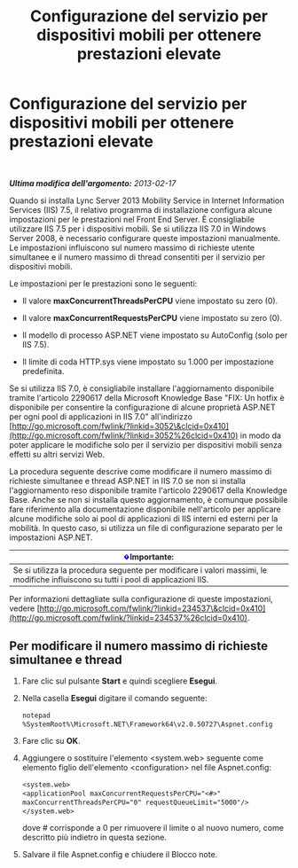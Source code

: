 ﻿---
title: Configurazione del servizio per dispositivi mobili per ottenere prestazioni elevate
TOCTitle: Configurazione del servizio per dispositivi mobili per ottenere prestazioni elevate
ms:assetid: c2b8aadb-cffb-49f0-ba7a-e8541a1ff475
ms:mtpsurl: https://technet.microsoft.com/it-it/library/Hh690042(v=OCS.15)
ms:contentKeyID: 49301875
ms.date: 08/24/2015
mtps_version: v=OCS.15
ms.translationtype: HT
---

# Configurazione del servizio per dispositivi mobili per ottenere prestazioni elevate

 

_**Ultima modifica dell'argomento:** 2013-02-17_

Quando si installa Lync Server 2013 Mobility Service in Internet Information Services (IIS) 7.5, il relativo programma di installazione configura alcune impostazioni per le prestazioni nel Front End Server. È consigliabile utilizzare IIS 7.5 per i dispositivi mobili. Se si utilizza IIS 7.0 in Windows Server 2008, è necessario configurare queste impostazioni manualmente. Le impostazioni influiscono sul numero massimo di richieste utente simultanee e il numero massimo di thread consentiti per il servizio per dispositivi mobili.

Le impostazioni per le prestazioni sono le seguenti:

  - Il valore **maxConcurrentThreadsPerCPU** viene impostato su zero (0).

  - Il valore **maxConcurrentRequestsPerCPU** viene impostato su zero (0).

  - Il modello di processo ASP.NET viene impostato su AutoConfig (solo per IIS 7.5).

  - Il limite di coda HTTP.sys viene impostato su 1.000 per impostazione predefinita.

Se si utilizza IIS 7.0, è consigliabile installare l'aggiornamento disponibile tramite l'articolo 2290617 della Microsoft Knowledge Base "FIX: Un hotfix è disponibile per consentire la configurazione di alcune proprietà ASP.NET per ogni pool di applicazioni in IIS 7.0" all'indirizzo [http://go.microsoft.com/fwlink/?linkid=3052\&clcid=0x410](http://go.microsoft.com/fwlink/?linkid=3052%26clcid=0x410) in modo da poter applicare le modifiche solo per il servizio per dispositivi mobili senza effetti su altri servizi Web.

La procedura seguente descrive come modificare il numero massimo di richieste simultanee e thread ASP.NET in IIS 7.0 se non si installa l'aggiornamento reso disponibile tramite l'articolo 2290617 della Knowledge Base. Anche se non si installa questo aggiornamento, è comunque possibile fare riferimento alla documentazione disponibile nell'articolo per applicare alcune modifiche solo ai pool di applicazioni di IIS interni ed esterni per la mobilità. In questo caso, si utilizza un file di configurazione separato per le impostazioni ASP.NET.

<table>
<thead>
<tr class="header">
<th><img src="images/Gg412908.important(OCS.15).gif" title="important" alt="important" />Importante:</th>
</tr>
</thead>
<tbody>
<tr class="odd">
<td>Se si utilizza la procedura seguente per modificare i valori massimi, le modifiche influiscono su tutti i pool di applicazioni IIS.</td>
</tr>
</tbody>
</table>


Per informazioni dettagliate sulla configurazione di queste impostazioni, vedere [http://go.microsoft.com/fwlink/?linkid=234537\&clcid=0x410](http://go.microsoft.com/fwlink/?linkid=234537%26clcid=0x410).

## Per modificare il numero massimo di richieste simultanee e thread

1.  Fare clic sul pulsante **Start** e quindi scegliere **Esegui**.

2.  Nella casella **Esegui** digitare il comando seguente:
    
        notepad %SystemRoot%\Microsoft.NET\Framework64\v2.0.50727\Aspnet.config

3.  Fare clic su **OK**.

4.  Aggiungere o sostituire l'elemento \<system.web\> seguente come elemento figlio dell'elemento \<configuration\> nel file Aspnet.config:
    
        <system.web>
        <applicationPool maxConcurrentRequestsPerCPU="<#>" maxConcurrentThreadsPerCPU="0" requestQueueLimit="5000"/>
        </system.web>
    
    dove \# corrisponde a 0 per rimuovere il limite o al nuovo numero, come descritto più indietro in questa sezione.

5.  Salvare il file Aspnet.config e chiudere il Blocco note.


